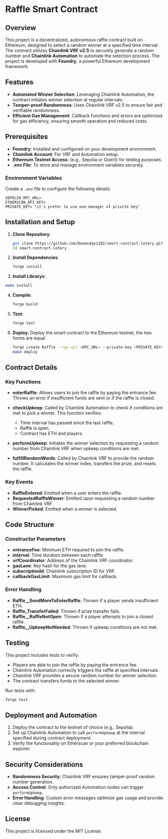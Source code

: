 # Raffle Smart Contract

## Overview

This project is a decentralized, autonomous raffle contract built on Ethereum, designed to select a random winner at a specified time interval. The contract utilizes **Chainlink VRF v2.5** to securely generate a random number and **Chainlink Automation** to automate the selection process. The project is developed with **Foundry**, a powerful Ethereum development framework.

## Features

- **Automated Winner Selection**: Leveraging Chainlink Automation, the contract initiates winner selection at regular intervals.
- **Tamper-proof Randomness**: Uses Chainlink VRF v2.5 to ensure fair and verifiable randomness.
- **Efficient Gas Management**: Callback functions and errors are optimized for gas efficiency, ensuring smooth operation and reduced costs.

## Prerequisites

- **Foundry**: Installed and configured on your development environment.
- **Chainlink Account**: For VRF and Automation setup.
- **Ethereum Testnet Access**: (e.g., Sepolia or Goerli) for testing purposes.
- **.env File**: To store and manage environment variables securely.

### Environment Variables

Create a `.env` file to configure the following details:

```plaintext
SEPOLIA_RPC_URL=
ETHERSCAN_API_KEY=
PRIVATE_KEY= "it's prefer to use one manager of privite key"
```

## Installation and Setup

1. **Clone Repository**:
   ```sh
   git clone https://github.com/Doomsday1102/smart-contract-lotery.git
   cd smart-contract-lotery
   ```

2. **Install Dependencies**:
   ```sh
   forge install
   ```
3. **Install Librarys**:
```sh
make install
```

4. **Compile**:
   ```sh
   forge build
   ```

5. **Test**:
   ```sh
   forge test
   ```

6. **Deploy**:
   Deploy the smart contract to the Ethereum testnet, the two forms are equal
   ```sh
   forge create Raffle --rpc-url <RPC_URL> --private-key <PRIVATE_KEY>
   make deploy
   ```

## Contract Details

### Key Functions

- **enterRaffle**: Allows users to join the raffle by paying the entrance fee. Throws an error if insufficient funds are sent or if the raffle is closed.
  
- **checkUpkeep**: Called by Chainlink Automation to check if conditions are met to pick a winner. This function verifies:
  - Time interval has passed since the last raffle.
  - Raffle is open.
  - Contract has ETH and players.

- **performUpkeep**: Initiates the winner selection by requesting a random number from Chainlink VRF when upkeep conditions are met.

- **fulfillRandomWords**: Called by Chainlink VRF to provide the random number. It calculates the winner index, transfers the prize, and resets the raffle.

### Key Events

- **RaffleEntered**: Emitted when a user enters the raffle.
- **RequestedRaffleWinner**: Emitted upon requesting a random number from Chainlink VRF.
- **WinnerPicked**: Emitted when a winner is selected.

## Code Structure

### Constructor Parameters

- **entranceFee**: Minimum ETH required to join the raffle.
- **interval**: Time duration between each raffle.
- **vrfCoordinator**: Address of the Chainlink VRF coordinator.
- **gasLane**: Key hash for the gas lane.
- **subscriptionId**: Chainlink subscription ID for VRF.
- **callbackGasLimit**: Maximum gas limit for callback.

### Error Handling

- **Raffle__SendMoreToEnterRaffle**: Thrown if a player sends insufficient ETH.
- **Raffle_TransferFailed**: Thrown if prize transfer fails.
- **Raffle__RaffleNotOpen**: Thrown if a player attempts to join a closed raffle.
- **Raffle__UpkeepNotNeeded**: Thrown if upkeep conditions are not met.

## Testing

This project includes tests to verify:

- Players are able to join the raffle by paying the entrance fee.
- Chainlink Automation correctly triggers the raffle at specified intervals.
- Chainlink VRF provides a secure random number for winner selection.
- The contract transfers funds to the selected winner.

Run tests with:

```sh
forge test
```

## Deployment and Automation

1. Deploy the contract to the testnet of choice (e.g., Sepolia).
2. Set up Chainlink Automation to call `performUpkeep` at the interval specified during contract deployment.
3. Verify the functionality on Etherscan or your preferred blockchain explorer.

## Security Considerations

- **Randomness Security**: Chainlink VRF ensures tamper-proof random number generation.
- **Access Control**: Only authorized Automation nodes can trigger `performUpkeep`.
- **Error Handling**: Custom error messages optimize gas usage and provide clear debugging insights.

## License

This project is licensed under the MIT License.